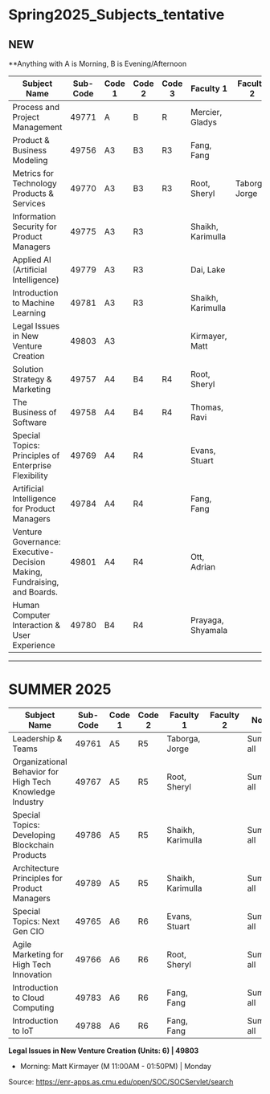 # Spring2025_Subjects_tentative

NEW
---
**Anything with A is Morning, B is Evening/Afternoon


| Subject Name | Sub-Code | Code 1 | Code 2 | Code 3 | Faculty 1 | Faculty 2 | Notes |
|--------------|----------|--------|--------|--------|-----------|-----------|-------|
| Process and Project Management | 49771 | A | B | R | Mercier, Gladys | | |
| Product & Business Modeling | 49756 | A3 | B3 | R3 | Fang, Fang | | |
| Metrics for Technology Products & Services | 49770 | A3 | B3 | R3 | Root, Sheryl | Taborga, Jorge | |
| Information Security for Product Managers | 49775 | A3 | R3 | | Shaikh, Karimulla | | |
| Applied AI (Artificial Intelligence) | 49779 | A3 | R3 | | Dai, Lake | | |
| Introduction to Machine Learning | 49781 | A3 | R3 | | Shaikh, Karimulla | | |
| Legal Issues in New Venture Creation | 49803 | A3 | | | Kirmayer, Matt | | |
| Solution Strategy & Marketing | 49757 | A4 | B4 | R4 | Root, Sheryl | | |
| The Business of Software | 49758 | A4 | B4 | R4 | Thomas, Ravi | | |
| Special Topics: Principles of Enterprise Flexibility | 49769 | A4 | R4 | | Evans, Stuart | | |
| Artificial Intelligence for Product Managers | 49784 | A4 | R4 | | Fang, Fang | | |
| Venture Governance: Executive-Decision Making, Fundraising, and Boards. | 49801 | A4 | R4 | | Ott, Adrian | | |
| Human Computer Interaction & User Experience | 49780 | B4 | R4 | | Prayaga, Shyamala | | |

---

# SUMMER 2025

| Subject Name | Sub-Code | Code 1 | Code 2 | Faculty 1 | Faculty 2 | Notes |
|--------------|----------|--------|--------|-----------|-----------|-------|
| Leadership & Teams | 49761 | A5 | R5 | Taborga, Jorge | | Summer all |
| Organizational Behavior for High Tech Knowledge Industry | 49767 | A5 | R5 | Root, Sheryl | | Summer all |
| Special Topics: Developing Blockchain Products | 49786 | A5 | R5 | Shaikh, Karimulla | | Summer all |
| Architecture Principles for Product Managers | 49789 | A5 | R5 | Shaikh, Karimulla | | Summer all |
| Special Topics: Next Gen CIO | 49765 | A6 | R6 | Evans, Stuart | | Summer all |
| Agile Marketing for High Tech Innovation | 49766 | A6 | R6 | Root, Sheryl | | Summer all |
| Introduction to Cloud Computing | 49783 | A6 | R6 | Fang, Fang | | Summer all |
| Introduction to IoT | 49788 | A6 | R6 | Fang, Fang | | Summer all |


**Legal Issues in New Venture Creation (Units: 6) | 49803**  
- Morning: Matt Kirmayer (M 11:00AM - 01:50PM) | Monday  


Source: https://enr-apps.as.cmu.edu/open/SOC/SOCServlet/search
